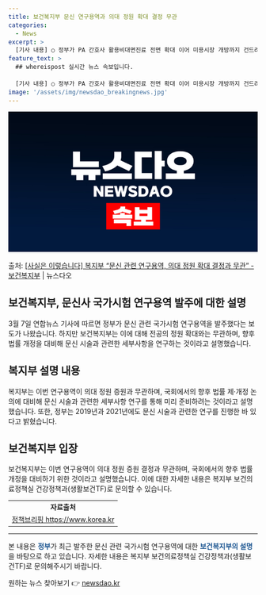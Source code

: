```yaml
---
title: 보건복지부 문신 연구용역과 의대 정원 확대 결정 무관
categories:
  - News
excerpt: >
  [기사 내용] ○ 정부가 PA 간호사 활용비대면진료 전면 확대 이어 미용시장 개방까지 건드려, 전공의 복귀시…
feature_text: >
  ## whereispost 실시간 뉴스 속보입니다.

  [기사 내용] ○ 정부가 PA 간호사 활용비대면진료 전면 확대 이어 미용시장 개방까지 건드려, 전공의 복귀시…
image: '/assets/img/newsdao_breakingnews.jpg'
---
```


![뉴스다오 속보](/assets/img/newsdao_breakingnews.jpg)

<p>출처: <a href="https://newsdao.kr/3293" rel="dofollow">[사실은 이렇습니다] 복지부 “문신 관련 연구용역, 의대 정원 확대 결정과 무관” - 보건복지부</a> | 뉴스다오</p>

<h2>보건복지부, 문신사 국가시험 연구용역 발주에 대한 설명</h2>
<p data-ke-size="size16">3월 7일 연합뉴스 기사에 따르면 정부가 문신 관련 국가시험 연구용역을 발주했다는 보도가 나왔습니다. 하지만 보건복지부는 이에 대해 전공의 정원 확대와는 무관하며, 향후 법률 개정을 대비해 문신 시술과 관련한 세부사항을 연구하는 것이라고 설명했습니다.</p>

<h2 data-ke-size="size26">복지부 설명 내용</h2>
<p data-ke-size="size16">복지부는 이번 연구용역이 의대 정원 증원과 무관하며, 국회에서의 향후 법률 제·개정 논의에 대비해 문신 시술과 관련한 세부사항 연구를 통해 미리 준비하려는 것이라고 설명했습니다. 또한, 정부는 2019년과 2021년에도 문신 시술과 관련한 연구를 진행한 바 있다고 밝혔습니다.</p>

<h2 data-ke-size="size26">보건복지부 입장</h2>
<p data-ke-size="size16">보건복지부는 이번 연구용역이 의대 정원 증원 결정과 무관하며, 국회에서의 향후 법률 개정을 대비하기 위한 것이라고 설명했습니다. 이에 대한 자세한 내용은 복지부 보건의료정책실 건강정책과(생활보건TF)로 문의할 수 있습니다.</p>
<table>
  <tr>
    <td style="text-align: center; height: 17px;"><b>자료출처</b></td>
  </tr>
  <tr>
    <td style="text-align: center; height: 17px;"><a href="https://https://www.korea.kr/">정책브리핑 https://www.korea.kr</a></td>
  </tr>
</table>
<hr>
<p data-ke-size="size16">본 내용은 <b><span style="color: #1a5490;">정부</span></b>가 최근 발주한 문신 관련 국가시험 연구용역에 대한 <b><span style="color: #1a5490;">보건복지부의 설명</span></b>을 바탕으로 하고 있습니다. 자세한 내용은 복지부 보건의료정책실 건강정책과(생활보건TF)로 문의해주시기 바랍니다.</p> 

원하는 뉴스 찾아보기 👉 <a href="https://newsdao.kr" rel="dofollow">newsdao.kr</a>


